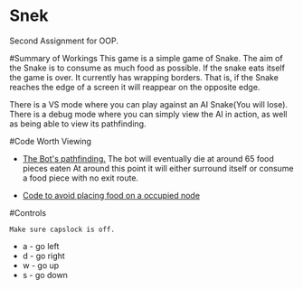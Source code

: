 # Snek
Second Assignment for OOP.

#Summary of Workings
This game is a simple game of Snake.
The aim of the Snake is to consume as
much food as possible. If the snake eats 
itself the game is over.
It currently has wrapping borders. That is, if
the Snake reaches the edge of a screen it will reappear 
on the opposite edge.

There is a VS mode where you can play against an AI Snake(You will lose).
There is a debug mode where you can simply view the AI in action, 
as well as being able to view its pathfinding.

#Code Worth Viewing

* [The Bot's pathfinding.](https://github.com/equirke/Snek/blob/master/Bot.pde#L22)
	The bot will eventually die at around 65 food pieces eaten
	At around this point it will either surround itself
	or consume a food piece with no exit route.

* [Code to avoid placing food on a occupied node](https://github.com/equirke/Snek/blob/master/Snek.pde#L297)

#Controls

	Make sure capslock is off.
* a - go left
* d - go right
* w - go up
* s - go down
